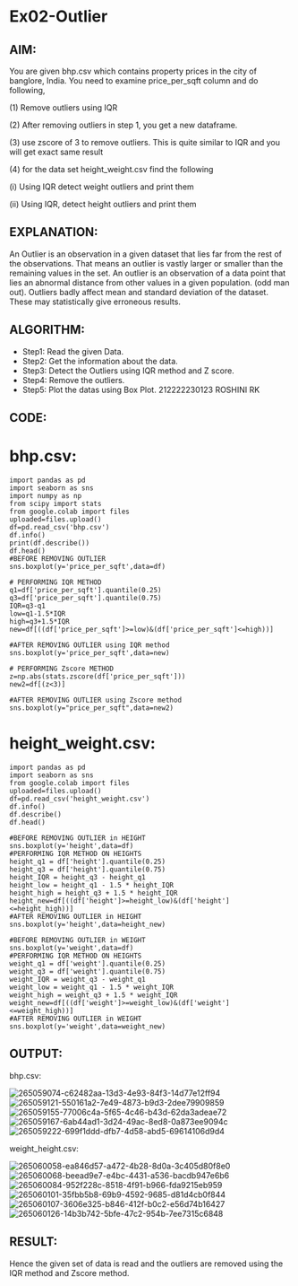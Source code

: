 # Ex02-Outlier
## AIM:
You are given bhp.csv which contains property prices in the city of banglore, India. You need to examine price_per_sqft column and do following,

(1) Remove outliers using IQR

(2) After removing outliers in step 1, you get a new dataframe.

(3) use zscore of 3 to remove outliers. This is quite similar to IQR and you will get exact same result

(4) for the data set height_weight.csv find the following

(i) Using IQR detect weight outliers and print them

(ii) Using IQR, detect height outliers and print them
## EXPLANATION:
An Outlier is an observation in a given dataset that lies far from the rest of the observations. That means an outlier is vastly larger or smaller than the remaining values in the set. An outlier is an observation of a data point that lies an abnormal distance from other values in a given population. (odd man out). Outliers badly affect mean and standard deviation of the dataset. These may statistically give erroneous results.

## ALGORITHM:

   -  Step1: Read the given Data.
   - Step2: Get the information about the data.
   - Step3: Detect the Outliers using IQR method and Z score.
   - Step4: Remove the outliers.
   - Step5: Plot the datas using Box Plot.
     212222230123
     ROSHINI RK
## CODE:
# bhp.csv:
```
import pandas as pd
import seaborn as sns
import numpy as np
from scipy import stats
from google.colab import files
uploaded=files.upload()
df=pd.read_csv('bhp.csv')
df.info()
print(df.describe())
df.head()
#BEFORE REMOVING OUTLIER
sns.boxplot(y='price_per_sqft',data=df)

# PERFORMING IQR METHOD
q1=df['price_per_sqft'].quantile(0.25)
q3=df['price_per_sqft'].quantile(0.75)
IQR=q3-q1
low=q1-1.5*IQR
high=q3+1.5*IQR
new=df[((df['price_per_sqft']>=low)&(df['price_per_sqft']<=high))]

#AFTER REMOVING OUTLIER using IQR method
sns.boxplot(y='price_per_sqft',data=new)

# PERFORMING Zscore METHOD
z=np.abs(stats.zscore(df['price_per_sqft']))
new2=df[(z<3)]

#AFTER REMOVING OUTLIER using Zscore method
sns.boxplot(y="price_per_sqft",data=new2)
```
# height_weight.csv:
```
import pandas as pd
import seaborn as sns
from google.colab import files
uploaded=files.upload()
df=pd.read_csv('height_weight.csv')
df.info()
df.describe()
df.head()

#BEFORE REMOVING OUTLIER in HEIGHT
sns.boxplot(y='height',data=df)
#PERFORMING IQR METHOD ON HEIGHTS
height_q1 = df['height'].quantile(0.25)
height_q3 = df['height'].quantile(0.75)
height_IQR = height_q3 - height_q1
height_low = height_q1 - 1.5 * height_IQR
height_high = height_q3 + 1.5 * height_IQR
height_new=df[((df['height']>=height_low)&(df['height']<=height_high))]
#AFTER REMOVING OUTLIER in HEIGHT
sns.boxplot(y='height',data=height_new)

#BEFORE REMOVING OUTLIER in WEIGHT
sns.boxplot(y='weight',data=df)
#PERFORMING IQR METHOD ON HEIGHTS
weight_q1 = df['weight'].quantile(0.25)
weight_q3 = df['weight'].quantile(0.75)
weight_IQR = weight_q3 - weight_q1
weight_low = weight_q1 - 1.5 * weight_IQR
weight_high = weight_q3 + 1.5 * weight_IQR
weight_new=df[((df['weight']>=weight_low)&(df['weight']<=weight_high))]
#AFTER REMOVING OUTLIER in WEIGHT
sns.boxplot(y='weight',data=weight_new)
```
## OUTPUT:

bhp.csv:

![265059074-c62482aa-13d3-4e93-84f3-14d77e12ff94](https://github.com/roshiniRK/ODD2023---Datascience---Ex-02/assets/118956165/af96da9c-5b57-49fd-9924-78597e1063b9)
![265059121-550161a2-7e49-4873-b9d3-2dee79909859](https://github.com/roshiniRK/ODD2023---Datascience---Ex-02/assets/118956165/f6b30c9d-e9ad-4a5b-9fff-ae887b5ed822)
![265059155-77006c4a-5f65-4c46-b43d-62da3adeae72](https://github.com/roshiniRK/ODD2023---Datascience---Ex-02/assets/118956165/2fb8bfa2-4c80-47c7-a271-fbcb40ff87c5)
![265059167-6ab44ad1-3d24-49ac-8ed8-0a873ee9094c](https://github.com/roshiniRK/ODD2023---Datascience---Ex-02/assets/118956165/8cbb0795-1872-45d7-8000-63caff13ccd6)
![265059222-699f1ddd-dfb7-4d58-abd5-69614106d9d4](https://github.com/roshiniRK/ODD2023---Datascience---Ex-02/assets/118956165/a6123b71-838c-4acf-9547-95d7dc50e4b5)

weight_height.csv:

![265060058-ea846d57-a472-4b28-8d0a-3c405d80f8e0](https://github.com/roshiniRK/ODD2023---Datascience---Ex-02/assets/118956165/a429df05-e108-414b-8739-571575b4dbab)
![265060068-beead9e7-e4bc-4431-a536-bacdb947e6b6](https://github.com/roshiniRK/ODD2023---Datascience---Ex-02/assets/118956165/22d0056a-8f1b-4925-b980-9967cc7ca37a)
![265060084-952f228c-8518-4f91-b966-fda9215eb959](https://github.com/roshiniRK/ODD2023---Datascience---Ex-02/assets/118956165/f431cd0f-6bd1-4abf-8c11-37e0ef3488fa)
![265060101-35fbb5b8-69b9-4592-9685-d81d4cb0f844](https://github.com/roshiniRK/ODD2023---Datascience---Ex-02/assets/118956165/fe11ff59-41a9-41d0-ac36-2a6c2cd2131c)
![265060107-3606e325-b846-412f-b0c2-e56d74b16427](https://github.com/roshiniRK/ODD2023---Datascience---Ex-02/assets/118956165/81b0b21b-3576-4989-8898-bf05d550066e)
![265060126-14b3b742-5bfe-47c2-954b-7ee7315c6848](https://github.com/roshiniRK/ODD2023---Datascience---Ex-02/assets/118956165/1ab2352e-9859-411b-8b36-2f9ae47928fb)

## RESULT:
Hence the given set of data is read and the outliers are removed using the IQR method and Zscore method.









     



